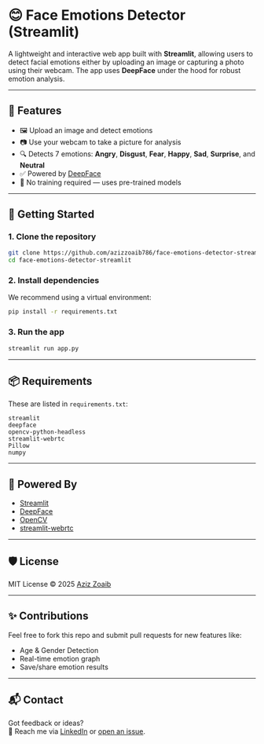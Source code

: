# 😊 Face Emotions Detector (Streamlit)

A lightweight and interactive web app built with **Streamlit**, allowing users to detect facial emotions either by uploading an image or capturing a photo using their webcam. The app uses **DeepFace** under the hood for robust emotion analysis.

---

## 📌 Features

- 🖼️ Upload an image and detect emotions
- 📷 Use your webcam to take a picture for analysis
- 🔍 Detects 7 emotions: **Angry**, **Disgust**, **Fear**, **Happy**, **Sad**, **Surprise**, and **Neutral**
- ✅ Powered by [DeepFace](https://github.com/serengil/deepface)
- 🧠 No training required — uses pre-trained models

---

## 🚀 Getting Started

### 1. Clone the repository

```bash
git clone https://github.com/azizzoaib786/face-emotions-detector-streamlit.git
cd face-emotions-detector-streamlit
```

### 2. Install dependencies

We recommend using a virtual environment:

```bash
pip install -r requirements.txt
```

### 3. Run the app

```bash
streamlit run app.py
```

---

## 📦 Requirements

These are listed in `requirements.txt`:

```
streamlit
deepface
opencv-python-headless
streamlit-webrtc
Pillow
numpy
```

---

## 🧠 Powered By

- [Streamlit](https://streamlit.io/)
- [DeepFace](https://github.com/serengil/deepface)
- [OpenCV](https://opencv.org/)
- [streamlit-webrtc](https://github.com/whitphx/streamlit-webrtc)

---

## 🛡️ License

MIT License © 2025 [Aziz Zoaib](https://github.com/azizzoaib786)

---

## ✨ Contributions

Feel free to fork this repo and submit pull requests for new features like:

- Age & Gender Detection
- Real-time emotion graph
- Save/share emotion results

---

## 📬 Contact

Got feedback or ideas?  
📧 Reach me via [LinkedIn](https://linkedin.com/in/azizzoaib786) or [open an issue](https://github.com/azizzoaib786/face-emotions-detector-streamlit/issues).